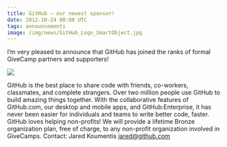 ```yaml
---
title: GitHub – our newest sponsor!
date: 2012-10-24 00:00 UTC
tags: announcements
image: /img/news/GitHub_Logo_SmartObject.jpg
---
```

I’m very pleased to announce that GitHub has joined the ranks of formal GiveCamp partners and supporters!

[![](/img/news/GitHub_Logo_SmartObject.jpg)](https://github.com/)

GitHub is the best place to share code with friends, co-workers, classmates, and complete strangers. Over two million people use GitHub to build amazing things together. With the collaborative features of GitHub.com, our desktop and mobile apps, and GitHub:Enterprise, it has never been easier for individuals and teams to write better code, faster. GitHub loves helping non-profits! We will provide a lifetime Bronze organization plan, free of charge, to any non-profit organization involved in GiveCamps.
Contact: Jared Koumentis <jared@github.com> 

